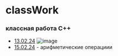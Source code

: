 # classWork
### классная работа С++
- [13.02.24](13.02.2024)
![image](https://github.com/rugliko/classWorkcpp/assets/159914751/4b11f193-e0c1-4fd5-86b9-736e300cf251)
- [15.02.24](15.02.2024) - арифметические операциии
